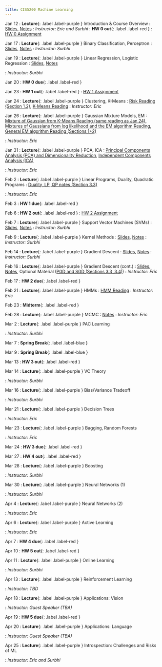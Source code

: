 ```yaml
---
title: CIS5200 Machine Learning
---
```


Jan 12
: **Lecture**{: .label .label-purple } Introduction & Course Overview
  : [Slides](../assets/slides/Lec1.pdf), [Notes](../assets/notes/Lec1.pdf)
: *Instructor: Eric and Surbhi*
: **HW 0 out**{: .label .label-red }
  : [HW 0 Assignment](../assets/hws/hw0.pdf)

Jan 17
: **Lecture**{: .label .label-purple } Binary Classification, Perceptron
  : [Slides](../assets/slides/Lec2.pdf), [Notes](../assets/notes/Lec2.pdf)
: *Instructor: Surbhi*

Jan 19
: **Lecture**{: .label .label-purple } Linear Regression, Logistic Regression
  : [Slides](../assets/slides/Lec3.pdf), [Notes](../assets/notes/Lec3.pdf)

: *Instructor: Surbhi*

Jan 20
: **HW 0 due**{: .label .label-red }

Jan 23
: **HW 1 out**{: .label .label-red }
  : [HW 1 Assignment](../assets/hws/hw1.pdf)

Jan 24
: **Lecture**{: .label .label-purple } Clustering, K-Means
  : [Risk Reading (Section 1.2)](https://arxiv.org/abs/2105.04026), [K-Means Reading](https://www.cs.cornell.edu/courses/cs4780/2022sp/notes/LectureNotes04.html)
: *Instructor: Eric*

Jan 26
: **Lecture**{: .label .label-purple } Gaussian Mixture Models, EM
  : [Mixture of Gaussian from K-Means Reading (same reading as Jan 24)](https://www.cs.cornell.edu/courses/cs4780/2022sp/notes/LectureNotes04.html), [Mixtures of Gaussians from log likelihood and the EM algorithm Reading](http://cs229.stanford.edu/notes2020spring/cs229-notes7b.pdf), [General EM algorithm Reading (Sections 1+2)](https://cs229.stanford.edu/notes2020spring/cs229-notes8.pdf)
  <!-- : [Slides](#) -->
: *Instructor: Eric*

Jan 31
: **Lecture**{: .label .label-purple } PCA, ICA
  : [Principal Components Analysis (PCA) and Dimensionality Reduction](https://cs229.stanford.edu/notes2020spring/cs229-notes10.pdf),
  [Independent Components Analysis (ICA)](https://cs229.stanford.edu/notes2020spring/cs229-notes11.pdf)
  <!-- : [Slides](#) -->
: *Instructor: Eric*

Feb 2
: **Lecture**{: .label .label-purple } Linear Programs, Duality, Quadratic Programs
  : [Duality, LP, QP notes (Section 3.3)](https://alex.smola.org/drafts/thebook.pdf)
  <!-- : [Slides](#) -->
: *Instructor: Eric*

Feb 3
: **HW 1 due**{: .label .label-red }

Feb 6
: **HW 2 out**{: .label .label-red }
  : [HW 2 Assignment](../assets/hws/hw2.pdf)

Feb 7
: **Lecture**{: .label .label-purple } Support Vector Machines (SVMs)
  : [Slides](../assets/slides/Lec8.pdf), [Notes](../assets/notes/Lec8.pdf)
: *Instructor: Surbhi*

Feb 9
: **Lecture**{: .label .label-purple } Kernel Methods
  : [Slides](../assets/slides/Lec9.pdf), [Notes](../assets/notes/Lec9.pdf)
: *Instructor: Surbhi*

Feb 14
: **Lecture**{: .label .label-purple } Gradient Descent
  : [Slides](../assets/slides/Lec10.pdf), [Notes](../assets/notes/Lec10.pdf)
: *Instructor: Surbhi*

Feb 16
: **Lecture**{: .label .label-purple } Gradient Descent (cont.)
  : [Slides](../assets/slides/Lec10.pdf), [Notes](../assets/notes/Lec10.pdf), Optional Material ([PGD and SGD (Sections 3.3, 3.4)](https://web.stanford.edu/~jduchi/PCMIConvex/Duchi16.pdf)) 
: *Instructor: Eric*

Feb 17
: **HW 2 due**{: .label .label-red }

Feb 21
: **Lecture**{: .label .label-purple } HMMs
  : [HMM Reading](https://cs229.stanford.edu/section/cs229-hmm.pdf)
: *Instructor: Eric*

Feb 23
: **Midterm**{: .label .label-red }

Feb 28
: **Lecture**{: .label .label-purple } MCMC
  : [Notes](../assets/notes/Lec13.pdf)
: *Instructor: Eric*

Mar 2
: **Lecture**{: .label .label-purple } PAC Learning
  <!-- : [Slides](#) -->
: *Instructor: Surbhi*

Mar 7
: **Spring Break**{: .label .label-blue } 

Mar 9
: **Spring Break**{: .label .label-blue } 

Mar 13
: **HW 3 out**{: .label .label-red }

Mar 14
: **Lecture**{: .label .label-purple } VC Theory
  <!-- : [Slides](#) -->
: *Instructor: Surbhi*

Mar 16
: **Lecture**{: .label .label-purple } Bias/Variance Tradeoff
  <!-- : [Slides](#) -->
: *Instructor: Surbhi*

Mar 21
: **Lecture**{: .label .label-purple } Decision Trees
  <!-- : [Slides](#) -->
: *Instructor: Eric*

Mar 23
: **Lecture**{: .label .label-purple } Bagging, Random Forests
  <!-- : [Slides](#) -->
: *Instructor: Eric*

Mar 24
: **HW 3 due**{: .label .label-red }

Mar 27
: **HW 4 out**{: .label .label-red }

Mar 28
: **Lecture**{: .label .label-purple } Boosting
  <!-- : [Slides](#) -->
: *Instructor: Surbhi*

Mar 30
: **Lecture**{: .label .label-purple } Neural Networks (1)
  <!-- : [Slides](#) -->
: *Instructor: Surbhi*

Apr 4
: **Lecture**{: .label .label-purple } Neural Networks (2)
  <!-- : [Slides](#) -->
: *Instructor: Eric*

Apr 6
: **Lecture**{: .label .label-purple } Active Learning
  <!-- : [Slides](#) -->
: *Instructor: Eric*

Apr 7
: **HW 4 due**{: .label .label-red }

Apr 10
: **HW 5 out**{: .label .label-red }

Apr 11
: **Lecture**{: .label .label-purple } Online Learning
  <!-- : [Slides](#) -->
: *Instructor: Surbhi*

Apr 13
: **Lecture**{: .label .label-purple } Reinforcement Learning
  <!-- : [Slides](#) -->
: *Instructor: TBD*

Apr 18
: **Lecture**{: .label .label-purple } Applications: Vision
  <!-- : [Slides](#) -->
: *Instructor: Guest Speaker (TBA)*

Apr 19
: **HW 5 due**{: .label .label-red }

Apr 20
: **Lecture**{: .label .label-purple } Applications: Language
  <!-- : [Slides](#) -->
: *Instructor: Guest Speaker (TBA)*

Apr 25
: **Lecture**{: .label .label-purple } Introspection: Challenges and Risks of ML
  <!-- : [Slides](#) -->
: *Instructor: Eric and Surbhi*
